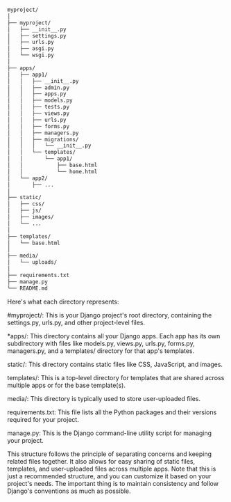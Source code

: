 ```bash

myproject/
│
├── myproject/
│   ├── __init__.py
│   ├── settings.py
│   ├── urls.py
│   ├── asgi.py
│   └── wsgi.py
│
├── apps/
│   ├── app1/
│   │   ├── __init__.py
│   │   ├── admin.py
│   │   ├── apps.py
│   │   ├── models.py
│   │   ├── tests.py
│   │   ├── views.py
│   │   ├── urls.py
│   │   ├── forms.py
│   │   ├── managers.py
│   │   ├── migrations/
│   │   │   └── __init__.py
│   │   └── templates/
│   │       └── app1/
│   │           ├── base.html
│   │           └── home.html
│   └── app2/
│       ├── ...
│
├── static/
│   ├── css/
│   ├── js/
│   ├── images/
│   └── ...
│
├── templates/
│   └── base.html
│
├── media/
│   └── uploads/
│
├── requirements.txt
├── manage.py
└── README.md

```

Here's what each directory represents:

#myproject/: This is your Django project's root directory, containing the settings.py, urls.py, and other project-level files.

*apps/: This directory contains all your Django apps. Each app has its own subdirectory with files like models.py, views.py, urls.py, forms.py, managers.py, and a templates/ directory for that app's templates.

static/: This directory contains static files like CSS, JavaScript, and images.

templates/: This is a top-level directory for templates that are shared across multiple apps or for the base template(s).

media/: This directory is typically used to store user-uploaded files.

requirements.txt: This file lists all the Python packages and their versions required for your project.

manage.py: This is the Django command-line utility script for managing your project.

This structure follows the principle of separating concerns and keeping related files together. It also allows for easy sharing of static files, templates, and user-uploaded files across multiple apps.
Note that this is just a recommended structure, and you can customize it based on your project's needs. The important thing is to maintain consistency and follow Django's conventions as much as possible.
